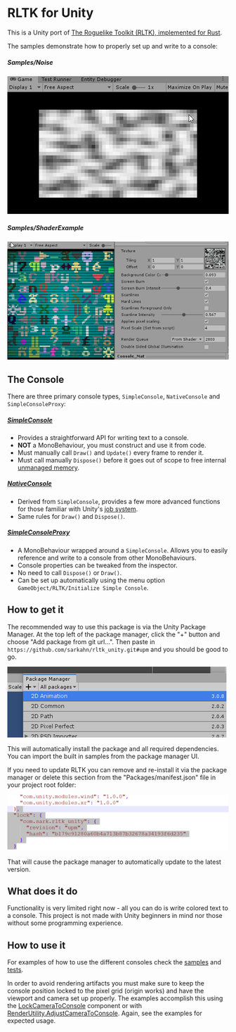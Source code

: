 # RLTK for Unity
This is a Unity port of [The Roguelike Toolkit (RLTK), implemented for Rust](https://github.com/thebracket/rltk_rs).
 
The samples demonstrate how to properly set up and write to a console:
##### Samples/Noise 

![](./Assets/Documentation/images~/noise.gif)

##### Samples/ShaderExample

![](./Assets/Documentation/images~/console_shader2.gif)


## The Console

There are three primary console types, `SimpleConsole`, `NativeConsole` and `SimpleConsoleProxy`:

##### [SimpleConsole](Assets/Runtime/RLTK/Consoles/SimpleConsole.cs)
  * Provides a straightforward API for writing text to a console.
  * **NOT** a MonoBehaviour, you must construct and use it from code.
  * Must manually call `Draw()` and `Update()` every frame to render it.
  * Must call manually `Dispose()` before it goes out of scope to free internal [unmanaged memory](https://docs.unity3d.com/ScriptReference/Unity.Collections.NativeArray_1.html). 

##### [NativeConsole](Assets/Runtime/RLTK/Consoles/NativeConsole.cs)
  * Derived from `SimpleConsole`, provides a few more advanced functions for those familiar with Unity's [job system](https://docs.unity3d.com/2019.3/Documentation/Manual/JobSystem.html).
  * Same rules for `Draw()` and `Dispose()`.

##### [SimpleConsoleProxy](Assets/Runtime/RLTK/MonoBehaviours/SimpleConsoleProxy.cs)
  * A MonoBehaviour wrapped around a `SimpleConsole`. Allows you to easily reference and write to a console from other MonoBehaviours.
  * Console properties can be tweaked from the inspector.
  * No need to call `Dispose()` or `Draw()`. 
  * Can be set up automatically using the menu option `GameObject/RLTK/Initialize Simple Console`.

## How to get it
The recommended way to use this package is via the Unity Package Manager. At the top left 
of the package manager, click the "+" button and choose "Add package from git url...". 
Then paste in `https://github.com/sarkahn/rltk_unity.git#upm`
and you should be good to go.

![](./Assets/Documentation/images~/upm.gif)

This will automatically install the package and all required dependencies. You can import 
the built in samples from the package manager UI.

If you need to update RLTK you can remove and re-install it via the package manager or delete 
this section from the "Packages/manifest.json" file in your project root folder:

![](Assets/Documentation/images~/manifest.png)

That will cause the package manager to automatically update to the latest version.

## What does it do
Functionality is very limited right now - all you can do is write colored text to a console. This project is not made with Unity beginners in mind nor those without some programming experience.

## How to use it

For examples of how to use the different consoles check the [samples](https://github.com/sarkahn/rltk_unity/tree/master/Assets/Samples) and [tests](https://github.com/sarkahn/rltk_unity/tree/master/Assets/Tests/Editor).

In order to avoid rendering artifacts you must make sure to keep the console position locked to the pixel grid (origin works) and have the viewport and camera set up properly. The examples accomplish this using the [LockCameraToConsole](Assets/Runtime/RLTK/Monobehaviours/LockCameraToConsole.cs) component or with [RenderUtility.AdjustCameraToConsole](Assets/Runtime/RLTK/Rendering/RenderUtility.cs#L112). Again, see the examples for expected usage.